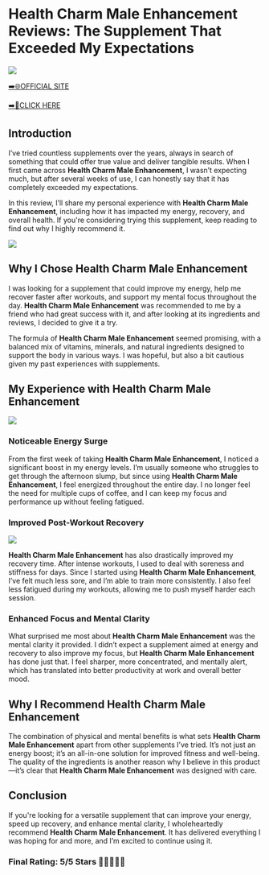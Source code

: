 # **Health Charm Male Enhancement Reviews**: The Supplement That Exceeded My Expectations

[![](https://static.vecteezy.com/system/resources/thumbnails/019/896/014/small/buy-now-gradient-button-with-cart-symbol-buy-now-illustration-png.png)](https://edetoop.top/lander/sugarpreland-1/helthcharmme.html) 

[➡️🌐OFFICIAL SITE](https://edetoop.top/lander/sugarpreland-1/helthcharmme.html) 

[➡️🔗CLICK HERE](https://edetoop.top/lander/sugarpreland-1/helthcharmme.html) 


## Introduction

I’ve tried countless supplements over the years, always in search of something that could offer true value and deliver tangible results. When I first came across **Health Charm Male Enhancement**, I wasn’t expecting much, but after several weeks of use, I can honestly say that it has completely exceeded my expectations.

In this review, I’ll share my personal experience with **Health Charm Male Enhancement**, including how it has impacted my energy, recovery, and overall health. If you're considering trying this supplement, keep reading to find out why I highly recommend it.

[![](https://wallpapers.com/images/hd/red-order-now-button-udg4jcj4arvn8b0n-2.png)](https://edetoop.top/lander/sugarpreland-1/helthcharmme.html)  

## Why I Chose **Health Charm Male Enhancement**

I was looking for a supplement that could improve my energy, help me recover faster after workouts, and support my mental focus throughout the day. **Health Charm Male Enhancement** was recommended to me by a friend who had great success with it, and after looking at its ingredients and reviews, I decided to give it a try.

The formula of **Health Charm Male Enhancement** seemed promising, with a balanced mix of vitamins, minerals, and natural ingredients designed to support the body in various ways. I was hopeful, but also a bit cautious given my past experiences with supplements.

## My Experience with **Health Charm Male Enhancement**

[![](https://static.vecteezy.com/system/resources/thumbnails/019/896/014/small/buy-now-gradient-button-with-cart-symbol-buy-now-illustration-png.png)](https://edetoop.top/lander/sugarpreland-1/helthcharmme.html)

### Noticeable Energy Surge

From the first week of taking **Health Charm Male Enhancement**, I noticed a significant boost in my energy levels. I’m usually someone who struggles to get through the afternoon slump, but since using **Health Charm Male Enhancement**, I feel energized throughout the entire day. I no longer feel the need for multiple cups of coffee, and I can keep my focus and performance up without feeling fatigued.

### Improved Post-Workout Recovery

[![](https://wallpapers.com/images/hd/red-order-now-button-udg4jcj4arvn8b0n-2.png)](https://edetoop.top/lander/sugarpreland-1/helthcharmme.html)  

**Health Charm Male Enhancement** has also drastically improved my recovery time. After intense workouts, I used to deal with soreness and stiffness for days. Since I started using **Health Charm Male Enhancement**, I’ve felt much less sore, and I’m able to train more consistently. I also feel less fatigued during my workouts, allowing me to push myself harder each session.

### Enhanced Focus and Mental Clarity

What surprised me most about **Health Charm Male Enhancement** was the mental clarity it provided. I didn’t expect a supplement aimed at energy and recovery to also improve my focus, but **Health Charm Male Enhancement** has done just that. I feel sharper, more concentrated, and mentally alert, which has translated into better productivity at work and overall better mood.

## Why I Recommend **Health Charm Male Enhancement**

The combination of physical and mental benefits is what sets **Health Charm Male Enhancement** apart from other supplements I’ve tried. It’s not just an energy boost; it’s an all-in-one solution for improved fitness and well-being. The quality of the ingredients is another reason why I believe in this product—it’s clear that **Health Charm Male Enhancement** was designed with care.

## Conclusion

If you're looking for a versatile supplement that can improve your energy, speed up recovery, and enhance mental clarity, I wholeheartedly recommend **Health Charm Male Enhancement**. It has delivered everything I was hoping for and more, and I’m excited to continue using it.

### Final Rating: 5/5 Stars 🌟🌟🌟🌟🌟
